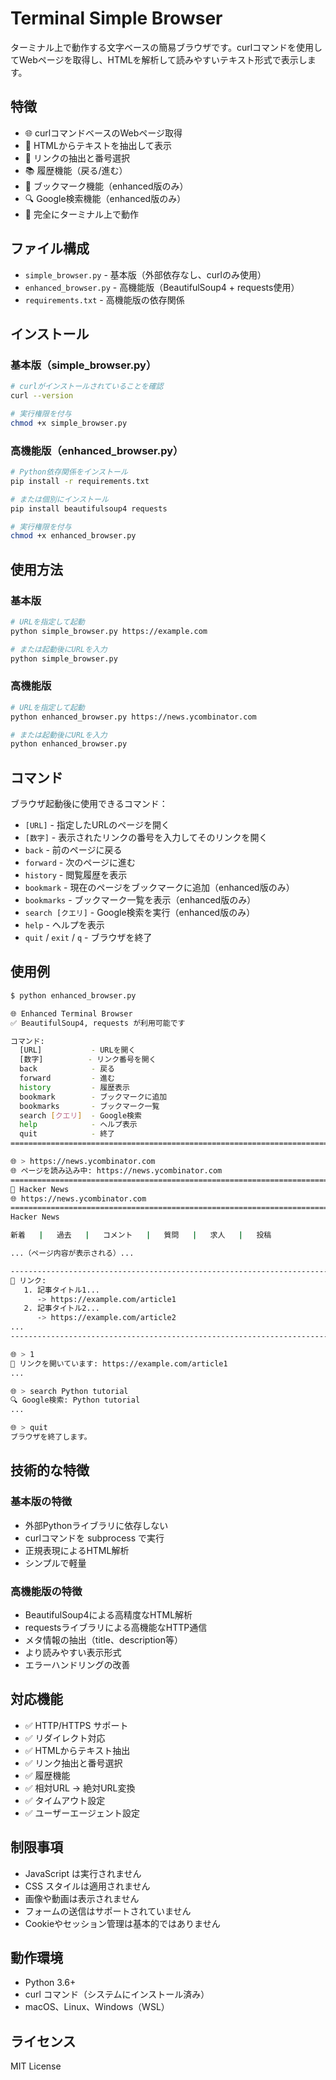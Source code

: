 # Terminal Simple Browser

ターミナル上で動作する文字ベースの簡易ブラウザです。curlコマンドを使用してWebページを取得し、HTMLを解析して読みやすいテキスト形式で表示します。

## 特徴

- 🌐 curlコマンドベースのWebページ取得
- 📄 HTMLからテキストを抽出して表示
- 🔗 リンクの抽出と番号選択
- 📚 履歴機能（戻る/進む）
- 🔖 ブックマーク機能（enhanced版のみ）
- 🔍 Google検索機能（enhanced版のみ）
- 📱 完全にターミナル上で動作

## ファイル構成

- `simple_browser.py` - 基本版（外部依存なし、curlのみ使用）
- `enhanced_browser.py` - 高機能版（BeautifulSoup4 + requests使用）
- `requirements.txt` - 高機能版の依存関係

## インストール

### 基本版（simple_browser.py）

```bash
# curlがインストールされていることを確認
curl --version

# 実行権限を付与
chmod +x simple_browser.py
```

### 高機能版（enhanced_browser.py）

```bash
# Python依存関係をインストール
pip install -r requirements.txt

# または個別にインストール
pip install beautifulsoup4 requests

# 実行権限を付与
chmod +x enhanced_browser.py
```

## 使用方法

### 基本版

```bash
# URLを指定して起動
python simple_browser.py https://example.com

# または起動後にURLを入力
python simple_browser.py
```

### 高機能版

```bash
# URLを指定して起動
python enhanced_browser.py https://news.ycombinator.com

# または起動後にURLを入力
python enhanced_browser.py
```

## コマンド

ブラウザ起動後に使用できるコマンド：

- `[URL]` - 指定したURLのページを開く
- `[数字]` - 表示されたリンクの番号を入力してそのリンクを開く
- `back` - 前のページに戻る
- `forward` - 次のページに進む
- `history` - 閲覧履歴を表示
- `bookmark` - 現在のページをブックマークに追加（enhanced版のみ）
- `bookmarks` - ブックマーク一覧を表示（enhanced版のみ）
- `search [クエリ]` - Google検索を実行（enhanced版のみ）
- `help` - ヘルプを表示
- `quit` / `exit` / `q` - ブラウザを終了

## 使用例

```bash
$ python enhanced_browser.py

🌐 Enhanced Terminal Browser
✅ BeautifulSoup4, requests が利用可能です

コマンド:
  [URL]           - URLを開く
  [数字]          - リンク番号を開く
  back            - 戻る
  forward         - 進む
  history         - 履歴表示
  bookmark        - ブックマークに追加
  bookmarks       - ブックマーク一覧
  search [クエリ]  - Google検索
  help            - ヘルプ表示
  quit            - 終了
================================================================================

🌐 > https://news.ycombinator.com
🌐 ページを読み込み中: https://news.ycombinator.com
================================================================================
📄 Hacker News
🌐 https://news.ycombinator.com
================================================================================
Hacker News

新着   |   過去   |   コメント   |   質問   |   求人   |   投稿

...（ページ内容が表示される）...

--------------------------------------------------------------------------------
🔗 リンク:
   1. 記事タイトル1...
      -> https://example.com/article1
   2. 記事タイトル2...
      -> https://example.com/article2
...
--------------------------------------------------------------------------------

🌐 > 1
🔗 リンクを開いています: https://example.com/article1
...

🌐 > search Python tutorial
🔍 Google検索: Python tutorial
...

🌐 > quit
ブラウザを終了します。
```

## 技術的な特徴

### 基本版の特徴

- 外部Pythonライブラリに依存しない
- curlコマンドを subprocess で実行
- 正規表現によるHTML解析
- シンプルで軽量

### 高機能版の特徴

- BeautifulSoup4による高精度なHTML解析
- requestsライブラリによる高機能なHTTP通信
- メタ情報の抽出（title、description等）
- より読みやすい表示形式
- エラーハンドリングの改善

## 対応機能

- ✅ HTTP/HTTPS サポート
- ✅ リダイレクト対応
- ✅ HTMLからテキスト抽出
- ✅ リンク抽出と番号選択
- ✅ 履歴機能
- ✅ 相対URL → 絶対URL変換
- ✅ タイムアウト設定
- ✅ ユーザーエージェント設定

## 制限事項

- JavaScript は実行されません
- CSS スタイルは適用されません
- 画像や動画は表示されません
- フォームの送信はサポートされていません
- Cookieやセッション管理は基本的ではありません

## 動作環境

- Python 3.6+
- curl コマンド（システムにインストール済み）
- macOS、Linux、Windows（WSL）

## ライセンス

MIT License
